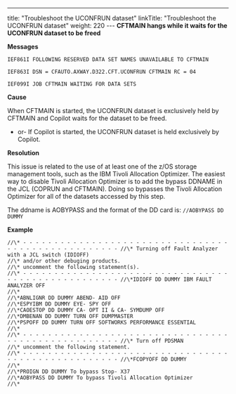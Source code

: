 ---
title: "Troubleshoot the UCONFRUN dataset"
linkTitle: "Troubleshoot the UCONFRUN dataset"
weight: 220
--- ****CFTMAIN hangs while it waits for the UCONFRUN dataset to be freed****

****Messages****

`IEF861I FOLLOWING RESERVED DATA SET NAMES UNAVAILABLE TO CFTMAIN`

`IEF863I DSN = CFAUTO.AXWAY.D322.CFT.UCONFRUN CFTMAIN RC = 04`

`IEF099I JOB CFTMAIN WAITING FOR DATA SETS`

****Cause****

When CFTMAIN is started, the UCONFRUN dataset is exclusively held by CFTMAIN and Copilot waits for the dataset to be freed.

- or- If Copilot is started, the UCONFRUN dataset is held exclusively by Copilot.

****Resolution****

This issue is related to the use of at least one of the z/OS storage management tools, such as the IBM Tivoli Allocation Optimizer. The easiest way to disable Tivoli Allocation Optimizer is to add the bypass DDNAME in the JCL (COPRUN and CFTMAIN). Doing so bypasses the Tivoli Allocation Optimizer for all of the datasets accessed by this step.

The ddname is AOBYPASS and the format of the DD card is: `//AOBYPASS DD DUMMY`

****Example****

```
//\* - - - - - - - - - - - - - - - - - - - - - - - - - - - - - - - - - - - - - - - - - - - - - - - - - - - //\* Turning off Fault Analyzer with a JCL switch (IDIOFF)
//\* and/or other debuging products.
//\* uncomment the following statement(s).
//\* - - - - - - - - - - - - - - - - - - - - - - - - - - - - - - - - - - - - - - - - - - - - - - - - - - - //\*IDIOFF DD DUMMY IBM FAULT ANALYZER OFF
//\*
//\*ABNLIGNR DD DUMMY ABEND- AID OFF
//\*ESPYIBM DD DUMMY EYE- SPY OFF
//\*CAOESTOP DD DUMMY CA- OPT II & CA- SYMDUMP OFF
//\*DMBENAN DD DUMMY TURN OFF DUMPMASTER
//\*PSPOFF DD DUMMY TURN OFF SOFTWORKS PERFORMANCE ESSENTIAL
//\*
//\* - - - - - - - - - - - - - - - - - - - - - - - - - - - - - - - - - - - - - - - - - - - - - - - - - - - //\* Turn off PDSMAN
//\* uncomment the following statement.
//\* - - - - - - - - - - - - - - - - - - - - - - - - - - - - - - - - - - - - - - - - - - - - - - - - - - - //\*FCOPYOFF DD DUMMY
//\*
//\*PROIGN DD DUMMY To bypass Stop- X37
//\*AOBYPASS DD DUMMY To bypass Tivoli Allocation Optimizer
//\*
```
